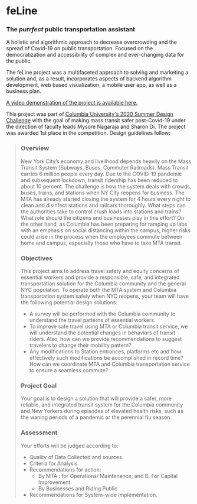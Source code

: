# feLine
### The _purrfect_ public transportation assistant

A holistic and algorithmic approach to decrease overcrowding and the spread of Covid-19 on public transportation.
Focused on the democratization and accessibility of complex and ever-changing data for the public.

The feLine project was a multifaceted approach to solving and marketing a solution and, as a result, incorporates
aspects of backend algorithm development, web based visualization, a mobile user app, as well as a business plan.

[A video demonstration of the project is available here.](https://youtu.be/_cv6ry-MPRU)

This project was part of 
[Columbia University's 2020 Summer Design Challenge](https://www.engineering.columbia.edu/transit-safety-post-covid-19)
with the goal of making mass transit safer post-Covid-19 under the direction of faculty leads Mysore Nagaraja and
Sharon Di. The project was awarded 1st place in the competition. Design guidelines follow:

> ### Overview
> New York City’s economy and livelihood depends heavily on the Mass Transit System (Subways, Buses, Commuter
> Railroads). Mass Transit carries 6 million people every day. Due to the COVID-19 pandemic and subsequent lockdown,
> transit ridership has been reduced to about 10 percent. The challenge is how the system deals with crowds, buses,
> trains, and stations when NY City reopens for business. The MTA has already started closing the system for 4 hours
> every night to clean and disinfect stations and railcars thoroughly. What steps can the authorities take to control
> crush loads into stations and trains? What role should the citizens and businesses play in this effort? On the other
> hand, as Columbia has been preparing for ramping up labs with an emphasis on social distancing within the campus,
> higher risks could arise in the process when the employees commute between home and campus, especially those who
> have to take MTA transit. 
> ### Objectives
> This project aims to address travel safety and equity concerns of essential workers and provide a responsible, safe,
> and integrated transportation solution for the Columbia community and the general NYC population. To operate both the
> MTA system and Columbia transportation system safely when NYC reopens, your team will have the following potential
> design solutions:
>- A survey will be performed with the Columbia community to understand the travel patterns of essential workers.
>- To improve safe travel using MTA or Columbia transit service, we will understand the potential changes in behaviors
of transit riders. Also, how can we provide recommendations to suggest travelers to change their mobility pattern?
>- Any modifications to Station entrances, platforms etc and how effectively such modifications be accomplished in
> record time? How can we coordinate MTA and Columbia transportation service to ensure a seamless commute?
> ### Project Goal
> Your goal is to design a solution that will provide a safer, more reliable, and integrated transit system for the
> Columbia community and New Yorkers during episodes of elevated health risks, such as the waning periods of a pandemic
> or the perennial flu season.
> ### Assessment
> Your efforts will be judged according to:
> - Quality of Data Collected and sources. 
> - Criteria for Analysis
> - Recommendations for action:
>   - By MTA : for Operations/ Maintenance; and B. For Capital Improvement 
>   - By Businesses and Riding Public 
> - Recommendations for System-wide Implementation.
